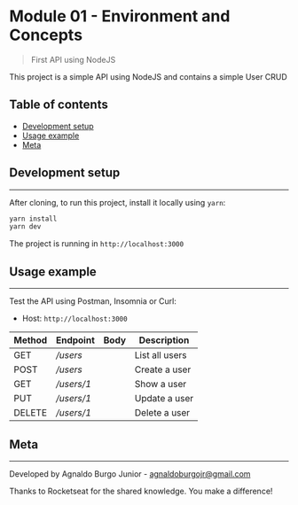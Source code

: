 # Module 01 - Environment and Concepts

> First API using NodeJS

This project is a simple API using NodeJS and contains a simple User CRUD

## Table of contents

- [Development setup](#development-setup)
- [Usage example](#usage-example)
- [Meta](#meta)

## Development setup
---

After cloning, to run this project, install it locally using `yarn`:

```sh
yarn install
yarn dev
```

The project is running in `http://localhost:3000`

## Usage example
---

Test the API using Postman, Insomnia or Curl:

- Host: `http://localhost:3000`

<table>
  <thead>
    <th>Method</th>
    <th>Endpoint</th>
    <th>Body</th>
    <th>Description</th>
  </thead>
  <tbody>
    <tr>
      <td>GET</td>
      <td><i>/users</i></td>
      <td></td>
      <td>List all users</td>
    </tr>
    <tr>
      <td>POST</td>
      <td><i>/users</i></td>
      <td></td>
      <td>Create a user</td>
    </tr>
    <tr>
      <td>GET</td>
      <td><i>/users/1</i></td>
      <td></td>
      <td>Show a user</td>
    </tr>
    <tr>
      <td>PUT</td>
      <td><i>/users/1</i></td>
      <td></td>
      <td>Update a user</td>
    </tr>
    <tr>
      <td>DELETE</td>
      <td><i>/users/1</i></td>
      <td></td>
      <td>Delete a user</td>
    </tr>
  </tbody>
</table>

## Meta
---

Developed by Agnaldo Burgo Junior - agnaldoburgojr@gmail.com

Thanks to Rocketseat for the shared knowledge. You make a difference!
